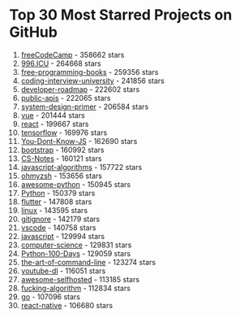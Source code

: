# Top 30 Most Starred Projects on GitHub

1. [freeCodeCamp](https://github.com/freeCodeCamp/freeCodeCamp) - 358662 stars
2. [996.ICU](https://github.com/996icu/996.ICU) - 264668 stars
3. [free-programming-books](https://github.com/EbookFoundation/free-programming-books) - 259356 stars
4. [coding-interview-university](https://github.com/jwasham/coding-interview-university) - 241856 stars
5. [developer-roadmap](https://github.com/kamranahmedse/developer-roadmap) - 222602 stars
6. [public-apis](https://github.com/public-apis/public-apis) - 222065 stars
7. [system-design-primer](https://github.com/donnemartin/system-design-primer) - 206584 stars
8. [vue](https://github.com/vuejs/vue) - 201444 stars
9. [react](https://github.com/facebook/react) - 199667 stars
10. [tensorflow](https://github.com/tensorflow/tensorflow) - 169976 stars
11. [You-Dont-Know-JS](https://github.com/getify/You-Dont-Know-JS) - 162690 stars
12. [bootstrap](https://github.com/twbs/bootstrap) - 160992 stars
13. [CS-Notes](https://github.com/CyC2018/CS-Notes) - 160121 stars
14. [javascript-algorithms](https://github.com/trekhleb/javascript-algorithms) - 157722 stars
15. [ohmyzsh](https://github.com/ohmyzsh/ohmyzsh) - 153656 stars
16. [awesome-python](https://github.com/vinta/awesome-python) - 150945 stars
17. [Python](https://github.com/TheAlgorithms/Python) - 150379 stars
18. [flutter](https://github.com/flutter/flutter) - 147808 stars
19. [linux](https://github.com/torvalds/linux) - 143595 stars
20. [gitignore](https://github.com/github/gitignore) - 142179 stars
21. [vscode](https://github.com/microsoft/vscode) - 140758 stars
22. [javascript](https://github.com/airbnb/javascript) - 129994 stars
23. [computer-science](https://github.com/ossu/computer-science) - 129831 stars
24. [Python-100-Days](https://github.com/jackfrued/Python-100-Days) - 129059 stars
25. [the-art-of-command-line](https://github.com/jlevy/the-art-of-command-line) - 123274 stars
26. [youtube-dl](https://github.com/ytdl-org/youtube-dl) - 116051 stars
27. [awesome-selfhosted](https://github.com/awesome-selfhosted/awesome-selfhosted) - 113185 stars
28. [fucking-algorithm](https://github.com/labuladong/fucking-algorithm) - 112834 stars
29. [go](https://github.com/golang/go) - 107096 stars
30. [react-native](https://github.com/facebook/react-native) - 106680 stars
